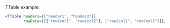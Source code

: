 TTable example:

```jsx
<TTable headers={["header1", "header2"]}
        rowData={[["row1col1", "row1col2"], ["row2col1", "row2col2"]]}/>
```
